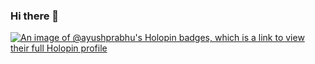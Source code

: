 ### Hi there 👋
[![An image of @ayushprabhu's Holopin badges, which is a link to view their full Holopin profile](https://holopin.me/ayushprabhu)](https://holopin.io/@ayushprabhu)
<!--
**Ayush-Prabhu/Ayush-Prabhu** is a ✨ _special_ ✨ repository because its `README.md` (this file) appears on your GitHub profile.

Here are some ideas to get you started:

- 🔭 I’m currently working on ...
- 🌱 I’m currently learning ...
- 👯 I’m looking to collaborate on ...
- 🤔 I’m looking for help with ...
- 💬 Ask me about ...
- 📫 How to reach me: ...
- 😄 Pronouns: ...
- ⚡ Fun fact: ...
-->
